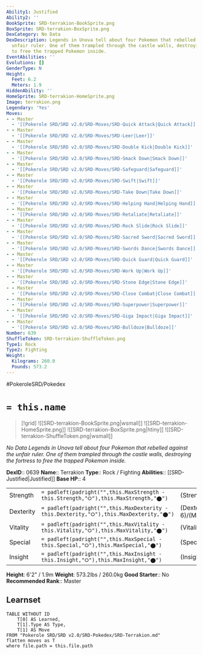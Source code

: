 ```yaml
---
Ability1: Justified
Ability2: ''
BookSprite: SRD-terrakion-BookSprite.png
BoxSprite: SRD-terrakion-BoxSprite.png
DexCategory: No Data
DexDescription: Legends in Unova tell about four Pokemon that rebelled against the
  unfair ruler. One of them trampled through the castle walls, destroying the fortress
  to free the trapped Pokemon inside.
EventAbilities: ''
Evolutions: []
GenderType: N
Height:
  Feet: 6.2
  Meters: 1.9
HiddenAbility: ''
HomeSprite: SRD-terrakion-HomeSprite.png
Image: terrakion.png
Legendary: 'Yes'
Moves:
- - Master
  - '[[Pokerole SRD/SRD v2.0/SRD-Moves/SRD-Quick Attack|Quick Attack]]'
- - Master
  - '[[Pokerole SRD/SRD v2.0/SRD-Moves/SRD-Leer|Leer]]'
- - Master
  - '[[Pokerole SRD/SRD v2.0/SRD-Moves/SRD-Double Kick|Double Kick]]'
- - Master
  - '[[Pokerole SRD/SRD v2.0/SRD-Moves/SRD-Smack Down|Smack Down]]'
- - Master
  - '[[Pokerole SRD/SRD v2.0/SRD-Moves/SRD-Safeguard|Safeguard]]'
- - Master
  - '[[Pokerole SRD/SRD v2.0/SRD-Moves/SRD-Swift|Swift]]'
- - Master
  - '[[Pokerole SRD/SRD v2.0/SRD-Moves/SRD-Take Down|Take Down]]'
- - Master
  - '[[Pokerole SRD/SRD v2.0/SRD-Moves/SRD-Helping Hand|Helping Hand]]'
- - Master
  - '[[Pokerole SRD/SRD v2.0/SRD-Moves/SRD-Retaliate|Retaliate]]'
- - Master
  - '[[Pokerole SRD/SRD v2.0/SRD-Moves/SRD-Rock Slide|Rock Slide]]'
- - Master
  - '[[Pokerole SRD/SRD v2.0/SRD-Moves/SRD-Sacred Sword|Sacred Sword]]'
- - Master
  - '[[Pokerole SRD/SRD v2.0/SRD-Moves/SRD-Swords Dance|Swords Dance]]'
- - Master
  - '[[Pokerole SRD/SRD v2.0/SRD-Moves/SRD-Quick Guard|Quick Guard]]'
- - Master
  - '[[Pokerole SRD/SRD v2.0/SRD-Moves/SRD-Work Up|Work Up]]'
- - Master
  - '[[Pokerole SRD/SRD v2.0/SRD-Moves/SRD-Stone Edge|Stone Edge]]'
- - Master
  - '[[Pokerole SRD/SRD v2.0/SRD-Moves/SRD-Close Combat|Close Combat]]'
- - Master
  - '[[Pokerole SRD/SRD v2.0/SRD-Moves/SRD-Superpower|Superpower]]'
- - Master
  - '[[Pokerole SRD/SRD v2.0/SRD-Moves/SRD-Giga Impact|Giga Impact]]'
- - Master
  - '[[Pokerole SRD/SRD v2.0/SRD-Moves/SRD-Bulldoze|Bulldoze]]'
Number: 639
ShuffleToken: SRD-terrakion-ShuffleToken.png
Type1: Rock
Type2: Fighting
Weight:
  Kilograms: 260.0
  Pounds: 573.2
---
```


#PokeroleSRD/Pokedex

# `= this.name`

> [!grid]
> ![[SRD-terrakion-BookSprite.png|wsmall]]
> ![[SRD-terrakion-HomeSprite.png]]
> ![[SRD-terrakion-BoxSprite.png|htiny]]
> ![[SRD-terrakion-ShuffleToken.png|wsmall]]


*No Data*
*Legends in Unova tell about four Pokemon that rebelled against the unfair ruler. One of them trampled through the castle walls, destroying the fortress to free the trapped Pokemon inside.*

**DexID**:: 0639
**Name**:: Terrakion
**Type**:: Rock / Fighting
**Abilities**:: [[SRD-Justified|Justified]]
**Base HP**:: 4

|           |                                                                                        |                                          |
| --------- | -------------------------------------------------------------------------------------- | ---------------------------------------- |
| Strength  | `= padleft(padright("",this.MaxStrength - this.Strength,"⭘"),this.MaxStrength,"⬤")`    | (Strength::7)/(MaxStrength::7)   |
| Dexterity | `= padleft(padright("",this.MaxDexterity - this.Dexterity,"⭘"),this.MaxDexterity,"⬤")` | (Dexterity:: 6)/(MaxDexterity::6) |
| Vitality  | `= padleft(padright("",this.MaxVitality - this.Vitality,"⭘"),this.MaxVitality,"⬤")`    | (Vitality::5)/(MaxVitality::5)   |
| Special   | `= padleft(padright("",this.MaxSpecial - this.Special,"⭘"),this.MaxSpecial,"⬤")`       | (Special::5)/(MaxSpecial::5)     |
| Insight   | `= padleft(padright("",this.MaxInsight - this.Insight,"⭘"),this.MaxInsight,"⬤")`       | (Insight::5)/(MaxInsight::5)     |

**Height**: 6'2" / 1.9m
**Weight**: 573.2lbs / 260.0kg
**Good Starter**:: No
**Recommended Rank**:: Master

## Learnset

```dataview
TABLE WITHOUT ID
    T[0] AS Learned,
    T[1].Type AS Type,
    T[1] AS Move
FROM "Pokerole SRD/SRD v2.0/SRD-Pokedex/SRD-Terrakion.md"
flatten moves as T
where file.path = this.file.path
```
